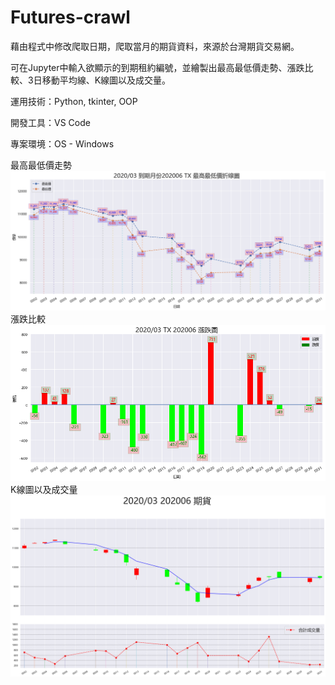 # Futures-crawl
藉由程式中修改爬取日期，爬取當月的期貨資料，來源於台灣期貨交易網。

可在Jupyter中輸入欲顯示的到期租約編號，並繪製出最高最低價走勢、漲跌比較、3日移動平均線、K線圖以及成交量。

運用技術：Python, tkinter, OOP

開發工具：VS Code 

專案環境：OS - Windows

最高最低價走勢
![]( 01.png)
漲跌比較
![]( 02.png)
K線圖以及成交量
![]( 03.png)
